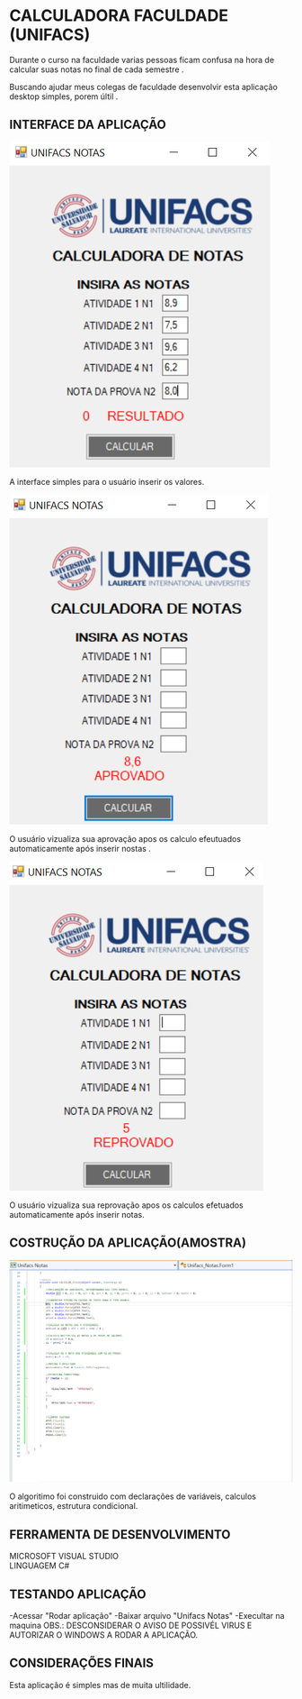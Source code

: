 #  CALCULADORA  FACULDADE  (UNIFACS)

Durante o  curso na faculdade varias pessoas  ficam confusa  na hora de 
calcular suas notas no final de cada semestre .

Buscando ajudar meus colegas de faculdade  desenvolvir esta aplicação  desktop 
simples, porem últil . 

## INTERFACE DA APLICAÇÃO

![foto da interface 1](https://github.com/Sulemam-Ba/CalculadoraUnifacs/blob/main/foto%20interface%201.PNG)

A interface simples para o usuário inserir  os valores.


![foto da interface 2](https://github.com/Sulemam-Ba/CalculadoraUnifacs/blob/main/foto%20interface%202.PNG)

O usuário  vizualiza  sua aprovação  apos  os calculo  efeutuados  automaticamente  após inserir nostas .


![fotos da interface  3 ](https://github.com/Sulemam-Ba/CalculadoraUnifacs/blob/main/foto%20interface%203.PNG)

O usuário vizualiza sua reprovação apos os calculos efetuados automaticamente  após  inserir  notas.


## COSTRUÇÃO DA APLICAÇÃO(AMOSTRA)

![foto codigo](https://github.com/Sulemam-Ba/CalculadoraUnifacs/blob/main/foto%20codigo.PNG)

O algoritimo foi construido  com declarações de variáveis,  calculos aritimeticos, estrutura condicional.


## FERRAMENTA DE DESENVOLVIMENTO

MICROSOFT  VISUAL STUDIO  
LINGUAGEM  C#


## TESTANDO APLICAÇÃO

-Acessar "Rodar  aplicação"
-Baixar arquivo "Unifacs Notas"
-Execultar na maquina
OBS.: DESCONSIDERAR O AVISO DE POSSIVÉL VIRUS E AUTORIZAR O WINDOWS A RODAR A APLICAÇÃO.


## CONSIDERAÇÕES FINAIS
Esta aplicação é simples mas de muita ultilidade. 
